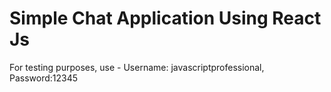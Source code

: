 # Simple Chat Application Using React Js 
For testing purposes, use - Username: javascriptprofessional, Password:12345

